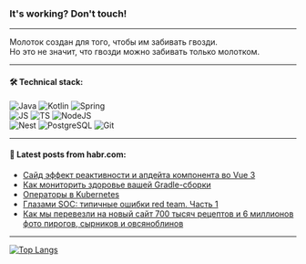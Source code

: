 ### It's working? Don't touch!

---
Молоток создан для того, чтобы им забивать гвозди. <br>
Но это не значит, что гвозди можно забивать только молотком.

---

#### 🛠️ Technical stack:

![Java](https://img.shields.io/badge/Java-informational?logo=Oracle&style=flat&logoColor=white&color=FF4500)
![Kotlin](https://img.shields.io/badge/Kotlin-informational?logo=Kotlin&style=flat&logoColor=white&color=774D97)
![Spring](https://img.shields.io/badge/SpringBoot-informational?logo=SpringBoot&style=flat&logoColor=white&color=6DB33F) <br>
![JS](https://img.shields.io/badge/JS-informational?logo=javaScript&style=flat&logoColor=black&color=F7Df1E)
![TS](https://img.shields.io/badge/TypeScript-informational?logo=typeScript&style=flat&logoColor=black&color=0667A8)
![NodeJS](https://img.shields.io/badge/NodeJS-informational?logo=node.js&style=flat&logoColor=white&color=70A760) <br>
![Nest](https://img.shields.io/badge/NestJS-informational?logo=NestJS&style=flat&logoColor=white&color=E0234E)
![PostgreSQL](https://img.shields.io/badge/PostgreSQL-informational?logo=PostgreSQL&style=flat&logoColor=white&color=DAA520)
![Git](https://img.shields.io/badge/Git-informational?logo=git&style=flat&logoColor=white&color=778899)

___

#### 💬 Latest posts from habr.com:

<!-- BLOG-POST-LIST:START -->
- [Сайд эффект реактивности и апдейта компонента во Vue 3](https://habr.com/ru/articles/766958/?utm_source=habrahabr&utm_medium=rss&utm_campaign=766958)
- [Как мониторить здоровье вашей Gradle-сборки](https://habr.com/ru/companies/avito/articles/766764/?utm_source=habrahabr&utm_medium=rss&utm_campaign=766764)
- [Операторы в Kubernetes](https://habr.com/ru/companies/oleg-bunin/articles/766898/?utm_source=habrahabr&utm_medium=rss&utm_campaign=766898)
- [Глазами SOC: типичные ошибки red team. Часть 1](https://habr.com/ru/companies/pt/articles/765772/?utm_source=habrahabr&utm_medium=rss&utm_campaign=765772)
- [Как мы перевезли на новый сайт 700 тысяч рецептов и 6 миллионов фото пирогов, сырников и овсяноблинов](https://habr.com/ru/companies/itsumma/articles/763536/?utm_source=habrahabr&utm_medium=rss&utm_campaign=763536)
<!-- BLOG-POST-LIST:END -->

---
[![Top Langs](https://github-readme-stats-git-master-advtsetting-gmailcom.vercel.app/api/top-langs/?username=zloylis&langs_count=10&hide_title=false&title_color=e6edf3&size_weight=0.5&count_weight=0.5&layout=compact&hide_border=true&theme=dracula)](https://github.com/zloylis)

<!-- ![GitHub stats](https://github-readme-stats-git-master-advtsetting-gmailcom.vercel.app/api?username=zloylis&show_icons=true&hide_border=true&theme=dracula&hide_title=true&include_all_commits=true&count_private=true&hide=contribs&hide_rank=true) -->
